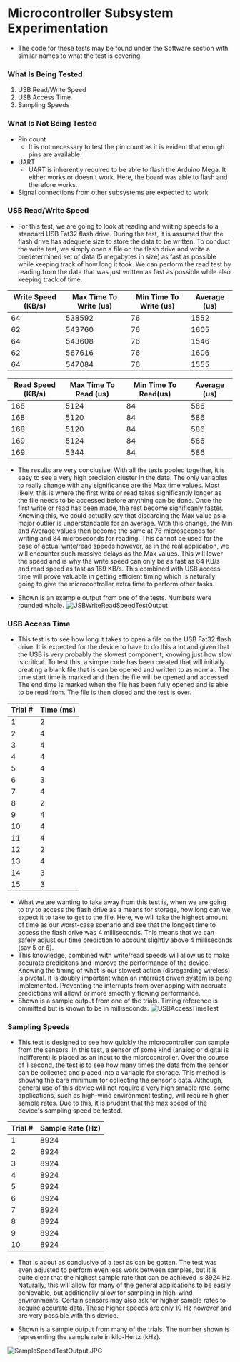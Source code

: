 # Microcontroller Subsystem Experimentation
* The code for these tests may be found under the Software section with similar names to what the test is covering.

### What Is Being Tested
1. USB Read/Write Speed
2. USB Access Time
3. Sampling Speeds

### What Is Not Being Tested
* Pin count
  * It is not necessary to test the pin count as it is evident that enough pins are available.
* UART
  * UART is inherently required to be able to flash the Arduino Mega.  It either works or doesn't work.  Here, the board was able to flash and therefore works.
* Signal connections from other subsystems are expected to work

### USB Read/Write Speed
* For this test, we are going to look at reading and writing speeds to a standard USB Fat32 flash drive.  During the test, it is assumed that the flash drive has adequete size to store the data to be written.  To conduct the write test, we simply open a file on the flash drive and write a predetermined set of data (5 megabytes in size) as fast as possible while keeping track of how long it took.  We can perform the read test by reading from the data that was just written as fast as possible while also keeping track of time.

| Write Speed (KB/s) | Max Time To Write (us) | Min Time To Write (us) | Average (us) |
| ------------------ | ---------------------- | ---------------------- | ------------ |
| 64                 | 538592                 | 76                     | 1552         |
| 62                 | 543760                 | 76                     | 1605         |
| 64                 | 543608                 | 76                     | 1546         |
| 62                 | 567616                 | 76                     | 1606         |
| 64                 | 547084                 | 76                     | 1555         |


| Read Speed (KB/s) | Max Time To Read (us) | Min Time To Read(us) | Average (us) |
| ----------------- | --------------------- | -------------------- | ------------ |
| 168               | 5124                  | 84                   | 586          |
| 168               | 5120                  | 84                   | 586          |
| 168               | 5120                  | 84                   | 586          |
| 169               | 5124                  | 84                   | 586          |
| 169               | 5344                  | 84                   | 586          |


* The results are very conclusive.  With all the tests pooled together, it is easy to see a very high precision cluster in the data.  The only variables to really change with any significance are the Max time values.  Most likely, this is where the first write or read takes significantly longer as the file needs to be accessed before anything can be done.  Once the first write or read has been made, the rest become significanly faster.  Knowing this, we could actually say that discarding the Max value as a major outlier is understandable for an average.  With this change, the Min and Average values then become the same at 76 microseconds for writing and 84 microseconds for reading.  This cannot be used for the case of actual write/read speeds however, as in the real application, we will encounter such massive delays as the Max values.  This will lower the speed and is why the write speed can only be as fast as 64 KB/s and read speed as fast as 169 KB/s.  This combined with USB access time will prove valuable in getting efficient timing which is naturally going to give the microcontroller extra time to perform other tasks.

* Shown is an example output from one of the tests.  Numbers were rounded whole.
![USBWriteReadSpeedTestOutput](https://github.com/JoshuaEgwuatu/Capstone-Spring2023-CitizenAirQualitySensor/blob/main/Documentation/Images/USBWriteReadSpeedTestOutput.JPG)

### USB Access Time
* This test is to see how long it takes to open a file on the USB Fat32 flash drive.  It is expected for the device to have to do this a lot and given that the USB is very probably the slowest component, knowing just how slow is critical.  To test this, a simple code has been created that will initially creating a blank file that is can be opened and written to as normal.  The time start time is marked and then the file will be opened and accessed.  The end time is marked when the file has been fully opened and is able to be read from.  The file is then closed and the test is over.  

| Trial # | Time (ms) |
| ------- | --------- |
| 1       | 2         |
| 2       | 4         |
| 3       | 4         |
| 4       | 4         |
| 5       | 4         |
| 6       | 3         |
| 7       | 4         |
| 8       | 2         |
| 9       | 4         |
| 10      | 4         |
| 11      | 4         |
| 12      | 2         |
| 13      | 4         |
| 14      | 3         |
| 15      | 3         |

* What we are wanting to take away from this test is, when we are going to try to access the flash drive as a means for storage, how long can we expect it to take to get to the file.  Here, we will take the highest amount of time as our worst-case scenario and see that the longest time to access the flash drive was 4 milliseconds.  This means that we can safely adjust our time prediction to account slightly above 4 milliseconds (say 5 or 6).
* This knowledge, combined with write/read speeds will allow us to make accurate predicitons and improve the performance of the device.  Knowing the timing of what is our slowest action (disregarding wireless) is pivotal.  It is doubly important when an interrupt driven system is being implemented.  Preventing the interrupts from overlapping with accruate predictions will allowf or more smoothly flowing performance.
* Shown is a sample output from one of the trials.  Timing reference is ommitted but is known to be in milliseconds.
![USBAccessTimeTest](https://github.com/JoshuaEgwuatu/Capstone-Spring2023-CitizenAirQualitySensor/blob/main/Documentation/Images/USBAccessTimeTest.JPG)

### Sampling Speeds
* This test is designed to see how quickly the microcontroller can sample from the sensors.  In this test, a sensor of some kind (analog or digital is indifferent) is placed as an input to the microcontroller.  Over the course of 1 second, the test is to see how many times the data from the sensor can be collected and placed into a variable for storage.  This method is showing the bare minimum for collecting the sensor's data.  Although, general use of this device will not require a very high smaple rate, some applications, such as high-wind environment testing, will require higher sample rates.  Due to this, it is prudent that the max speed of the device's sampling speed be tested.

| Trial # | Sample Rate (Hz) |
| ------- | ---------------- |
| 1       | 8924             |
| 2       | 8924             |
| 3       | 8924             |
| 4       | 8924             |
| 5       | 8924             |
| 6       | 8924             |
| 7       | 8924             |
| 8       | 8924             |
| 9       | 8924             |
| 10      | 8924             |

* That is about as conclusive of a test as can be gotten.  The test was even adjusted to perform even less work between samples, but it is quite clear that the highest sample rate that can be achieved is 8924 Hz.  Naturally, this will allow for many of the general applications to be easily achievable, but additionally allow for sampling in high-wind environments.  Certain sensors may also ask for higher sample rates to acquire accurate data.  These higher speeds are only 10 Hz however and are very possible with this device.  

* Shown is a sample output from many of the trials.  The number shown is representing the sample rate in kilo-Hertz (kHz).

![SampleSpeedTestOutput.JPG](https://github.com/JoshuaEgwuatu/Capstone-Spring2023-CitizenAirQualitySensor/blob/main/Documentation/Images/SampleSpeedTestOutput.JPG)
